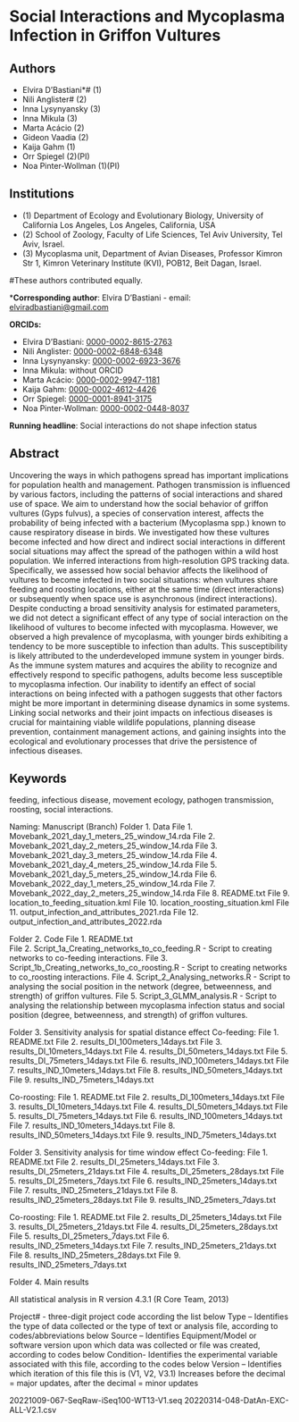 
# Social Interactions and Mycoplasma Infection in Griffon Vultures

## Authors
- Elvira D’Bastiani*# (1)
- Nili Anglister# (2)
- Inna Lysynyansky (3)
- Inna Mikula (3)
- Marta Acácio (2)
- Gideon Vaadia (2)
- Kaija Gahm (1)
- Orr Spiegel (2)(PI)
- Noa Pinter-Wollman (1)(PI)

## Institutions
- (1) Department of Ecology and Evolutionary Biology, University of California Los Angeles, Los Angeles, California, USA
- (2) School of Zoology, Faculty of Life Sciences, Tel Aviv University, Tel Aviv, Israel.
- (3) Mycoplasma unit, Department of Avian Diseases, Professor Kimron Str 1, Kimron Veterinary Institute (KVI), POB12, Beit Dagan, Israel.

#These authors contributed equally.

***Corresponding author**: Elvira D’Bastiani - email: elviradbastiani@gmail.com

**ORCIDs:**
- Elvira D’Bastiani: [0000-0002-8615-2763](https://orcid.org/0000-0002-8615-2763)
- Nili Anglister: [0000-0002-6848-6348](https://orcid.org/0000-0002-6848-6348)
- Inna Lysynyansky: [0000-0002-6923-3676](https://orcid.org/0000-0002-6923-3676)
- Inna Mikula: without ORCID
- Marta Acácio: [0000-0002-9947-1181](https://orcid.org/0000-0002-9947-1181)
- Kaija Gahm: [0000-0002-4612-4426](https://orcid.org/0000-0002-4612-4426)
- Orr Spiegel: [0000-0001-8941-3175](https://orcid.org/0000-0001-8941-3175)
- Noa Pinter-Wollman: [0000-0002-0448-8037](https://orcid.org/0000-0002-0448-8037)

**Running headline**: Social interactions do not shape infection status

## Abstract
Uncovering the ways in which pathogens spread has important implications for population health and management. Pathogen transmission is influenced by various factors, including the patterns of social interactions and shared use of space. We aim to understand how the social behavior of griffon vultures (Gyps fulvus), a species of conservation interest, affects the probability of being infected with a bacterium (Mycoplasma spp.) known to cause respiratory disease in birds. We investigated how these vultures become infected and how direct and indirect social interactions in different social situations may affect the spread of the pathogen within a wild host population. We inferred interactions from high-resolution GPS tracking data. Specifically, we assessed how social behavior affects the likelihood of vultures to become infected in two social situations: when vultures share feeding and roosting locations, either at the same time (direct interactions) or subsequently when space use is asynchronous (indirect interactions). Despite conducting a broad sensitivity analysis for estimated parameters, we did not detect a significant effect of any type of social interaction on the likelihood of vultures to become infected with mycoplasma. However, we observed a high prevalence of mycoplasma, with younger birds exhibiting a tendency to be more susceptible to infection than adults. This susceptibility is likely attributed to the underdeveloped immune system in younger birds. As the immune system matures and acquires the ability to recognize and effectively respond to specific pathogens, adults become less susceptible to mycoplasma infection. Our inability to identify an effect of social interactions on being infected with a pathogen suggests that other factors might be more important in determining disease dynamics in some systems. Linking social networks and their joint impacts on infectious diseases is crucial for maintaining viable wildlife populations, planning disease prevention, containment management actions, and gaining insights into the ecological and evolutionary processes that drive the persistence of infectious diseases.

## Keywords
feeding, infectious disease, movement ecology, pathogen transmission, roosting, social interactions.

Naming:
Manuscript (Branch)
  Folder 1. Data
            File 1. Movebank_2021_day_1_meters_25_window_14.rda
            File 2. Movebank_2021_day_2_meters_25_window_14.rda
            File 3. Movebank_2021_day_3_meters_25_window_14.rda
            File 4. Movebank_2021_day_4_meters_25_window_14.rda
            File 5. Movebank_2021_day_5_meters_25_window_14.rda
            File 6. Movebank_2022_day_1_meters_25_window_14.rda
            File 7. Movebank_2022_day_2_meters_25_window_14.rda
            File 8. README.txt
            File 9. location_to_feeding_situation.kml
            File 10. location_roosting_situation.kml
            File 11. output_infection_and_attributes_2021.rda
            File 12. output_infection_and_attributes_2022.rda


            
  Folder 2. Code
           File 1. README.txt  
           File 2. Script_1a_Creating_networks_to_co_feeding.R - Script to creating networks to co-feeding interactions.
           File 3. Script_1b_Creating_networks_to_co_roosting.R - Script to creating networks to co_roosting interactions.
           File 4. Script_2_Analysing_networks.R - Script to analysing the social position in the network (degree, betweenness, and strength) of griffon vultures.
          File 5. Script_3_GLMM_analysis.R - Script to analysing the relationship between mycoplasma infection status and social position (degree, betweenness, and strength) of griffon vultures.


    
  Folder 3. Sensitivity analysis for spatial distance effect
  Co-feeding:
          File 1. README.txt
          File 2. results_DI_100meters_14days.txt
          File 3. results_DI_10meters_14days.txt
          File 4. results_DI_50meters_14days.txt
          File 5. results_DI_75meters_14days.txt
          File 6. results_IND_100meters_14days.txt
          File 7. results_IND_10meters_14days.txt
          File 8. results_IND_50meters_14days.txt
          File 9. results_IND_75meters_14days.txt

  Co-roosting:
          File 1. README.txt
          File 2. results_DI_100meters_14days.txt
          File 3. results_DI_10meters_14days.txt
          File 4. results_DI_50meters_14days.txt
          File 5. results_DI_75meters_14days.txt
          File 6. results_IND_100meters_14days.txt
          File 7. results_IND_10meters_14days.txt
          File 8. results_IND_50meters_14days.txt
          File 9. results_IND_75meters_14days.txt


  Folder 3. Sensitivity analysis for time window effect
  Co-feeding:
          File 1. README.txt
          File 2. results_DI_25meters_14days.txt
          File 3. results_DI_25meters_21days.txt
          File 4. results_DI_25meters_28days.txt
          File 5. results_DI_25meters_7days.txt
          File 6. results_IND_25meters_14days.txt
          File 7. results_IND_25meters_21days.txt
          File 8. results_IND_25meters_28days.txt
          File 9. results_IND_25meters_7days.txt

Co-roosting:
          File 1. README.txt
          File 2. results_DI_25meters_14days.txt
          File 3. results_DI_25meters_21days.txt
          File 4. results_DI_25meters_28days.txt
          File 5. results_DI_25meters_7days.txt
          File 6. results_IND_25meters_14days.txt
          File 7. results_IND_25meters_21days.txt
          File 8. results_IND_25meters_28days.txt
          File 9. results_IND_25meters_7days.txt
          
  Folder 4. Main results



All statistical analysis in R version 4.3.1 (R Core Team, 2013)



Project# - three-digit project code according the list below
Type – Identifies the type of data collected or the type of text or analysis file, according to codes/abbreviations below
Source – Identifies Equipment/Model or software version upon which data was collected or file was created, according to codes below
Condition- Identifies the experimental variable associated with this file, according to the codes below
Version – Identifies which iteration of this file this is (V1, V2, V3.1) Increases before the decimal = major updates, after the decimal = minor updates



20221009-067-SeqRaw-iSeq100-WT13-V1.seq
20220314-048-DatAn-EXC-ALL-V2.1.csv

















